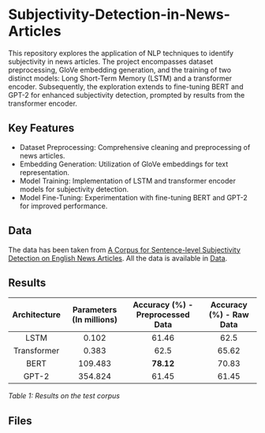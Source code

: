 # Subjectivity-Detection-in-News-Articles

This repository explores the application of NLP techniques to identify subjectivity in news articles. The project encompasses dataset preprocessing, GloVe embedding generation, and the training of two distinct models: Long Short-Term Memory (LSTM) and a transformer encoder. Subsequently, the exploration extends to fine-tuning BERT and GPT-2 for enhanced subjectivity detection, prompted by results from the transformer encoder.

## Key Features
* Dataset Preprocessing: Comprehensive cleaning and preprocessing of news articles.
* Embedding Generation: Utilization of GloVe embeddings for text representation.
* Model Training: Implementation of LSTM and transformer encoder models for subjectivity detection.
* Model Fine-Tuning: Experimentation with fine-tuning BERT and GPT-2 for improved performance.

## Data

The data has been taken from [A Corpus for Sentence-level Subjectivity Detection on English News Articles](https://arxiv.org/abs/2305.18034). All the data is available in [Data](Data).

## Results

| **Architecture** | **Parameters (In millions)** | **Accuracy (%) - Preprocessed Data** | **Accuracy (%) - Raw Data** |
|:------------------:|:-----------------------------:|:--------------------------------------:|:-----------------------------:|
| LSTM              | 0.102                         | 61.46                                | 62.5                        |
| Transformer       | 0.383                         | 62.5                                 | 65.62                       |
| BERT              | 109.483                       | **78.12**                            | 70.83                       |
| GPT-2             | 354.824                       | 61.45                                | 61.45                       |

*Table 1: Results on the test corpus*

## Files
